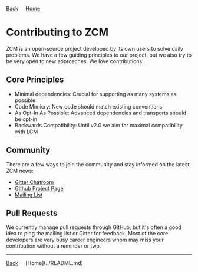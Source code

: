 <a style="margin-right: 1rem;" href="javascript:history.go(-1)">Back</a>
[Home](../README.md)

# Contributing to ZCM

ZCM is an open-source project developed by its own users to solve daily problems. We have a few
guiding principles to our project, but we also try to be very open to new approaches. We love
contributions!

## Core Principles

  - Minimal dependencies: Crucial for supporting as many systems as possible
  - Code Mimicry: New code should match existing conventions
  - As Opt-In As Possible: Advanced dependencies and transports should be opt-in
  - Backwards Compatibility: Until v2.0 we aim for maximal compatibility with LCM

## Community

There are a few ways to join the community and stay informed on the latest ZCM news:

 - [Gitter Chatroom](https://gitter.im/ZeroCM/zcm)
 - [Github Project Page](https://github.com/ZeroCM/zcm)
 - [Mailing List](https://groups.google.com/forum/#!forum/zcm-users)

## Pull Requests

We currently manage pull requests through GitHub, but it's often a good idea to
ping the mailing list or Gitter for feedback. Most of the core developers are very busy
career engineers whom may miss your contribution without a reminder or two.

<hr>
<a style="margin-right: 1rem;" href="javascript:history.go(-1)">Back</a>
[Home](../README.md)
